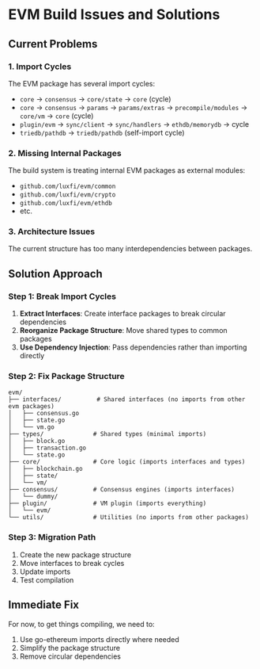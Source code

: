 # EVM Build Issues and Solutions

## Current Problems

### 1. Import Cycles
The EVM package has several import cycles:
- `core` → `consensus` → `core/state` → `core` (cycle)
- `core` → `consensus` → `params` → `params/extras` → `precompile/modules` → `core/vm` → `core` (cycle)
- `plugin/evm` → `sync/client` → `sync/handlers` → `ethdb/memorydb` → cycle
- `triedb/pathdb` → `triedb/pathdb` (self-import cycle)

### 2. Missing Internal Packages
The build system is treating internal EVM packages as external modules:
- `github.com/luxfi/evm/common`
- `github.com/luxfi/evm/crypto`
- `github.com/luxfi/evm/ethdb`
- etc.

### 3. Architecture Issues
The current structure has too many interdependencies between packages.

## Solution Approach

### Step 1: Break Import Cycles
1. **Extract Interfaces**: Create interface packages to break circular dependencies
2. **Reorganize Package Structure**: Move shared types to common packages
3. **Use Dependency Injection**: Pass dependencies rather than importing directly

### Step 2: Fix Package Structure
```
evm/
├── interfaces/          # Shared interfaces (no imports from other evm packages)
│   ├── consensus.go
│   ├── state.go
│   └── vm.go
├── types/              # Shared types (minimal imports)
│   ├── block.go
│   ├── transaction.go
│   └── state.go
├── core/               # Core logic (imports interfaces and types)
│   ├── blockchain.go
│   ├── state/
│   └── vm/
├── consensus/          # Consensus engines (imports interfaces)
│   └── dummy/
├── plugin/             # VM plugin (imports everything)
│   └── evm/
└── utils/              # Utilities (no imports from other packages)
```

### Step 3: Migration Path
1. Create the new package structure
2. Move interfaces to break cycles
3. Update imports
4. Test compilation

## Immediate Fix

For now, to get things compiling, we need to:
1. Use go-ethereum imports directly where needed
2. Simplify the package structure
3. Remove circular dependencies